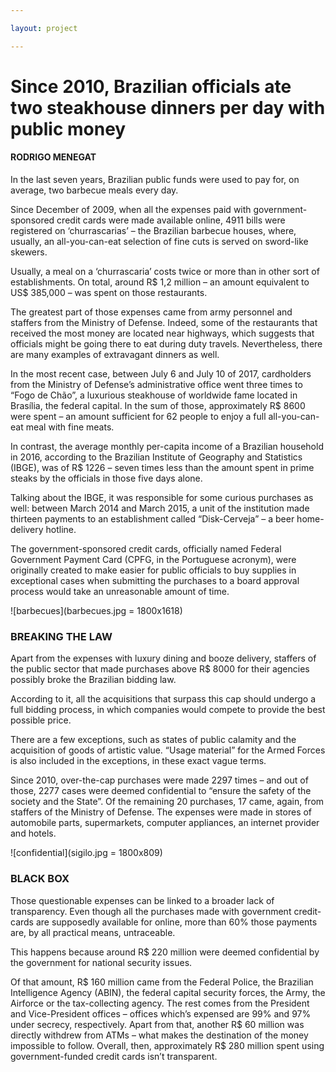 ```yaml
---

layout: project 

---
```


# Since 2010, Brazilian officials ate two steakhouse dinners per day with public money
#### RODRIGO MENEGAT

In the last seven years, Brazilian public funds were used to pay for, on average, two barbecue meals every day.

Since December of 2009, when all the expenses paid with government-sponsored credit cards were made available online, 4911 bills were registered on ‘churrascarias’ – the Brazilian barbecue houses, where, usually, an all-you-can-eat selection of fine cuts is served on sword-like skewers. 

Usually, a meal on a ‘churrascaria’ costs twice or more than in other sort of establishments. On total, around R$ 1,2 million – an amount equivalent to US$ 385,000 – was spent on those restaurants. 

The greatest part of those expenses came from army personnel and staffers from the Ministry of Defense. Indeed, some of the restaurants that received the most money are located near highways, which suggests that officials might be going there to eat during duty travels. Nevertheless, there are many examples of extravagant dinners as well.

 In the most recent case, between July 6 and July 10 of 2017, cardholders from the Ministry of Defense’s administrative office went three times to “Fogo de Chão”, a luxurious steakhouse of worldwide fame located in Brasília, the federal capital. In the sum of those, approximately R$ 8600 were spent – an amount sufficient for 62 people to enjoy a full all-you-can-eat meal with fine meats.

In contrast, the average monthly per-capita income of a Brazilian household in 2016, according to the Brazilian Institute of Geography and Statistics (IBGE), was of R$ 1226 – seven times less than the amount spent in prime steaks by the officials in those five days alone.

Talking about the IBGE, it was responsible for some curious purchases as well: between March 2014 and March 2015, a unit of the institution made thirteen payments to an establishment called “Disk-Cerveja” – a beer home-delivery hotline.

The government-sponsored credit cards, officially named Federal Government Payment Card (CPFG, in the Portuguese acronym), were originally created to make easier for public officials to buy supplies in exceptional cases when submitting the purchases to a board approval process would take an unreasonable amount of time.

![barbecues](barbecues.jpg = 1800x1618)

### BREAKING THE LAW
Apart from the expenses with luxury dining and booze delivery, staffers of the public sector that made purchases above R$ 8000 for their agencies possibly broke the Brazilian bidding law. 

According to it, all the acquisitions that surpass this cap should undergo a full bidding process, in which companies would compete to provide the best possible price. 

There are a few exceptions, such as states of public calamity and the acquisition of goods of artistic value. “Usage material” for the Armed Forces is also included in the exceptions, in these exact vague terms.

Since 2010, over-the-cap purchases were made 2297 times – and out of those, 2277 cases were deemed confidential to “ensure the safety of the society and the State”. Of the remaining 20 purchases, 17 came, again, from staffers of the Ministry of Defense. The expenses were made in stores of automobile parts, supermarkets, computer appliances, an internet provider and hotels.

![confidential](sigilo.jpg = 1800x809)

### BLACK BOX
Those questionable expenses can be linked to a broader lack of transparency. Even though all the purchases made with government credit-cards are supposedly available for online, more than 60% those payments are, by all practical means, untraceable.

This happens because around R$ 220 million were deemed confidential by the government for national security issues.

Of that amount, R$ 160 million came from the Federal Police, the Brazilian Intelligence Agency (ABIN), the federal capital security forces, the Army, the Airforce or the tax-collecting agency. The rest comes from the President and Vice-President offices – offices which’s expensed are 99% and 97% under secrecy, respectively.
Apart from that, another R$ 60 million was directly withdrew from ATMs – what makes the destination of the money impossible to follow. Overall, then, approximately R$ 280 million spent using government-funded credit cards isn’t transparent.

